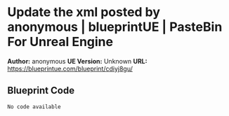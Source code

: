 # Update the xml posted by anonymous | blueprintUE | PasteBin For Unreal Engine

**Author:** anonymous
**UE Version:** Unknown
**URL:** https://blueprintue.com/blueprint/cdiyj8gu/

## Blueprint Code
```ue4
No code available
```
